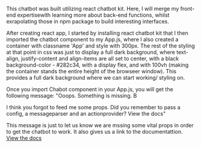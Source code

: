 This chatbot was built utilizing react chatbot kit. Here, I will merge my front-end expertisewith learning more about back-end functions, whilst exrapolating those in npm package to build interesting interfaces.

After creating react app, I started by installing react chatbot kit that I then imported the chatbot component to my App.js, where I also created a container with classname 'App' and style with 300px. The rest of the styling at that point in css was just to display a full dark background, where text-align, justify-content and align-items are all set to center, with a black background-color - #282c34, with a display flex, and with 100vh (making the container stands the entire height of the browseer window). This provides a full dark background where we can start working/ styling on.

Once you import Chabot component in your App.js, you will get the following message: "Ooops. Something is missing.
B

I think you forgot to feed me some props. Did you remember to pass a config, a messageparser and an actionprovider?
View the docs"

This message is just to let us know we are mssing some vital props in order to get the chatbot to work. It also gives us a link to the documentattion. <a href="https://fredrikoseberg.github.io/react-chatbot-kit-docs/"> View the docs </a>